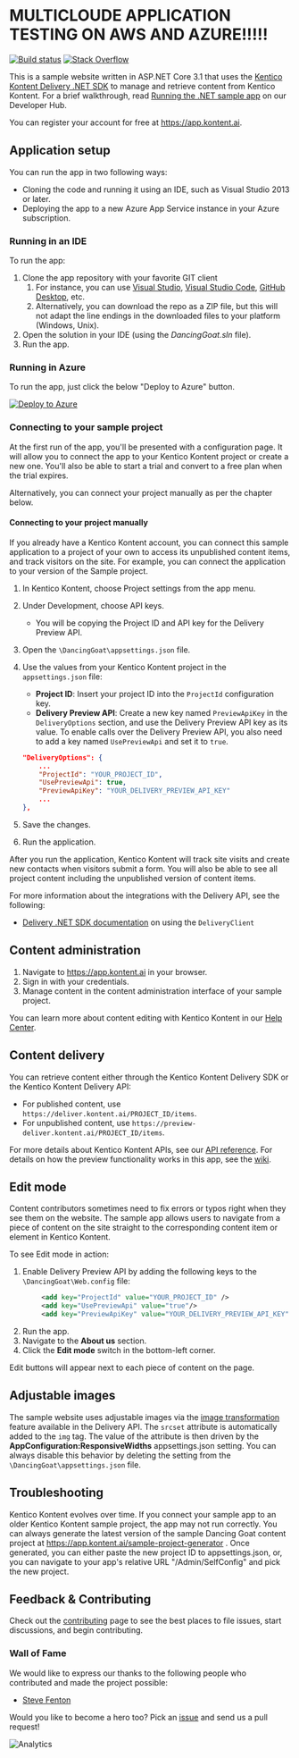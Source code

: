 # MULTICLOUDE APPLICATION TESTING ON AWS AND AZURE!!!!!
[![Build status](https://ci.appveyor.com/api/projects/status/3b9v2fl52v4aiptk/branch/master?svg=true)](https://ci.appveyor.com/project/kentico/cloud-sample-app-net/branch/master)
[![Stack Overflow](https://img.shields.io/badge/Stack%20Overflow-ASK%20NOW-FE7A16.svg?logo=stackoverflow&logoColor=white)](https://stackoverflow.com/tags/kentico-kontent)

This is a sample website written in ASP.NET Core 3.1 that uses the [Kentico Kontent Delivery .NET SDK](https://github.com/Kentico/kontent-delivery-sdk-net) to manage and retrieve content from Kentico Kontent. For a brief walkthrough, read [Running the .NET sample app](https://docs.kontent.ai/tutorials/develop-apps/get-started/running-a-sample-application?tech=dotnet) on our Developer Hub.

You can register your account for free at <https://app.kontent.ai>.

## Application setup

You can run the app in two following ways:

* Cloning the code and running it using an IDE, such as Visual Studio 2013 or later.
* Deploying the app to a new Azure App Service instance in your Azure subscription.

### Running in an IDE

To run the app:
1. Clone the app repository with your favorite GIT client
   1. For instance, you can use [Visual Studio](https://www.visualstudio.com/vs/), [Visual Studio Code](https://code.visualstudio.com/), [GitHub Desktop](https://desktop.github.com/), etc.
   1. Alternatively, you can download the repo as a ZIP file, but this will not adapt the line endings in the downloaded files to your platform (Windows, Unix).
1. Open the solution in your IDE (using the _DancingGoat.sln_ file).
1. Run the app.

### Running in Azure

To run the app, just click the below "Deploy to Azure" button.

[![Deploy to Azure](https://aka.ms/deploytoazurebutton)](https://azuredeploy.net/)

### Connecting to your sample project

At the first run of the app, you'll be presented with a configuration page. It will allow you to connect the app to your Kentico Kontent project or create a new one. You'll also be able to start a trial and convert to a free plan when the trial expires.

Alternatively, you can connect your project manually as per the chapter below.

#### Connecting to your project manually

If you already have a Kentico Kontent account, you can connect this sample application to a project of your own to access its unpublished content items, and track visitors on the site. For example, you can connect the application to your version of the Sample project.

1. In Kentico Kontent, choose Project settings from the app menu.
1. Under Development, choose API keys.

    * You will be copying the Project ID and API key for the Delivery Preview API.

1. Open the `\DancingGoat\appsettings.json` file.
1. Use the values from your Kentico Kontent project in the `appsettings.json` file:

    * **Project ID**: Insert your project ID into the `ProjectId` configuration key.
    * **Delivery Preview API**: Create a new key named `PreviewApiKey` in the `DeliveryOptions` section, and use the Delivery Preview API key as its value. To enable calls over the Delivery Preview API, you also need to add a key named `UsePreviewApi` and set it to `true`.

    ```json
	"DeliveryOptions": {
		...
		"ProjectId": "YOUR_PROJECT_ID",
		"UsePreviewApi": true,
		"PreviewApiKey": "YOUR_DELIVERY_PREVIEW_API_KEY"
		...
	},
    ```

1. Save the changes.
1. Run the application.

After you run the application, Kentico Kontent will track site visits and create new contacts when visitors submit a form. You will also be able to see all project content including the unpublished version of content items.

For more information about the integrations with the Delivery API, see the following:

* [Delivery .NET SDK documentation](https://github.com/Kentico/delivery-sdk-net#using-the-deliveryclient) on using the `DeliveryClient`

## Content administration

1. Navigate to <https://app.kontent.ai> in your browser.
1. Sign in with your credentials.
1. Manage content in the content administration interface of your sample project.

You can learn more about content editing with Kentico Kontent in our [Help Center](https://docs.kontent.ai/).

## Content delivery

You can retrieve content either through the Kentico Kontent Delivery SDK or the Kentico Kontent Delivery API:

* For published content, use `https://deliver.kontent.ai/PROJECT_ID/items`.
* For unpublished content, use `https://preview-deliver.kontent.ai/PROJECT_ID/items`.

For more details about Kentico Kontent APIs, see our [API reference](https://docs.kontent.ai/reference/kentico-kontent-apis-overview).
For details on how the preview functionality works in this app, see the [wiki](https://github.com/Kentico/kontent-sample-app-net/wiki/Preview-URLs-explained).

## Edit mode

Content contributors sometimes need to fix errors or typos right when they see them on the website. The sample app allows users to navigate from a piece of content on the site straight to the corresponding content item or element in Kentico Kontent. 

To see Edit mode in action:

1. Enable Delivery Preview API by adding the following keys to the `\DancingGoat\Web.config` file:
```xml
        <add key="ProjectId" value="YOUR_PROJECT_ID" />
        <add key="UsePreviewApi" value="true"/>
        <add key="PreviewApiKey" value="YOUR_DELIVERY_PREVIEW_API_KEY" />
```
2. Run the app.
3. Navigate to the **About us** section.
4. Click the **Edit mode** switch in the bottom-left corner.

Edit buttons will appear next to each piece of content on the page.

## Adjustable images

The sample website uses adjustable images via the [image transformation](https://docs.kontent.ai/reference/image-transformation) feature available in the Delivery API. The `srcset` attribute is automatically added to the `img` tag. The value of the attribute is then driven by the **AppConfiguration:ResponsiveWidths** appsettings.json setting. You can always disable this behavior by deleting the setting from the `\DancingGoat\appsettings.json` file.

## Troubleshooting

Kentico Kontent evolves over time. If you connect your sample app to an older Kentico Kontent sample project, the app may not run correctly. You can always generate the latest version of the sample Dancing Goat content project at https://app.kontent.ai/sample-project-generator . Once generated, you can either paste the new project ID to appsettings.json, or, you can navigate to your app's relative URL "/Admin/SelfConfig" and pick the new project.

## Feedback & Contributing

Check out the [contributing](https://github.com/Kentico/delivery-sdk-net/blob/master/CONTRIBUTING.md) page to see the best places to file issues, start discussions, and begin contributing.

### Wall of Fame
We would like to express our thanks to the following people who contributed and made the project possible:

- [Steve Fenton](https://github.com/Steve-Fenton)

Would you like to become a hero too? Pick an [issue](https://github.com/Kentico/kontent-sample-app-net/issues) and send us a pull request!

![Analytics](https://kentico-ga-beacon.azurewebsites.net/api/UA-69014260-4/Kentico/kontent-sample-app-net?pixel)
